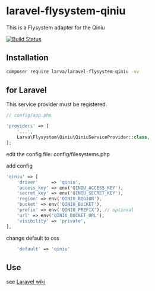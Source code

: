 # laravel-flysystem-qiniu

This is a Flysystem adapter for the Qiniu

[![Build Status](https://travis-ci.com/larvacent/laravel-flysystem-qiniu.svg?branch=master)](https://travis-ci.com/larvacent/laravel-flysystem-qiniu)


## Installation

```bash
composer require larva/laravel-flysystem-qiniu -vv
```

## for Laravel

This service provider must be registered.

```php
// config/app.php

'providers' => [
    '...',
    Larva\Flysystem\Qiniu\QiniuServiceProvider::class,
];
```

edit the config file: config/filesystems.php

add config

```php
'qiniu' => [
    'driver'     => 'qiniu',
    'access_key' => env('QINIU_ACCESS_KEY'),
    'secret_key' => env('QINIU_SECRET_KEY'),
    'region' => env('QINIU_RQGION'),
    'bucket' => env('QINIU_BUCKET'),
    'prefix' => env('QINIU_PREFIX'), // optional
    'url' => env('QINIU_BUCKET_URL'),
    'visibility' => 'private',
],
```

change default to oss

```php
    'default' => 'qiniu'
```

## Use

see [Laravel wiki](https://laravel.com/docs/5.6/filesystem)
